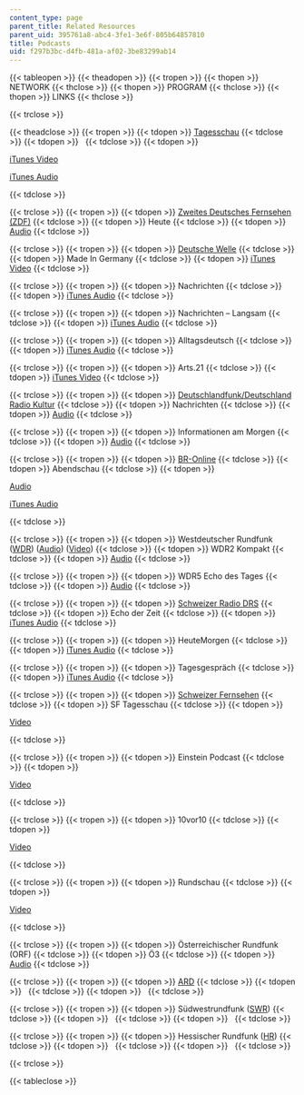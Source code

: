 ```yaml
---
content_type: page
parent_title: Related Resources
parent_uid: 395761a8-abc4-3fe1-3e6f-805b64857810
title: Podcasts
uid: f297b3bc-d4fb-481a-af02-3be83299ab14
---
```


{{< tableopen >}}
{{< theadopen >}}
{{< tropen >}}
{{< thopen >}}
NETWORK
{{< thclose >}}
{{< thopen >}}
PROGRAM
{{< thclose >}}
{{< thopen >}}
LINKS
{{< thclose >}}

{{< trclose >}}

{{< theadclose >}}
{{< tropen >}}
{{< tdopen >}}
[Tagesschau](http://www.tagesschau.de/infoservices/podcast/index.html)
{{< tdclose >}}
{{< tdopen >}}
 
{{< tdclose >}}
{{< tdopen >}}


[iTunes Video](http://phobos.apple.com/WebObjects/MZStore.woa/wa/viewPodcast?id=92538468)

[iTunes Audio](http://phobos.apple.com/WebObjects/MZStore.woa/wa/viewPodcast?id=78518945)


{{< tdclose >}}

{{< trclose >}}
{{< tropen >}}
{{< tdopen >}}
[Zweites Deutsches Fernsehen (ZDF)](http://www.zdf.de/ZDFmediathek/hauptnavigation/startseite/#/hauptnavigation/startseite)
{{< tdclose >}}
{{< tdopen >}}
Heute
{{< tdclose >}}
{{< tdopen >}}
[Audio](http://www.zdf.de/ZDFmediathek/hauptnavigation/startseite/#/hauptnavigation/nachrichten)
{{< tdclose >}}

{{< trclose >}}
{{< tropen >}}
{{< tdopen >}}
[Deutsche Welle](http://www.dw-world.de/dw/0,,9541,00.html)
{{< tdclose >}}
{{< tdopen >}}
Made In Germany
{{< tdclose >}}
{{< tdopen >}}
[iTunes Video](http://phobos.apple.com/WebObjects/MZStore.woa/wa/viewPodcast?id=261672586)
{{< tdclose >}}

{{< trclose >}}
{{< tropen >}}
{{< tdopen >}}
Nachrichten
{{< tdclose >}}
{{< tdopen >}}
[iTunes Audio](http://phobos.apple.com/WebObjects/MZStore.woa/wa/viewPodcast?id=181306389)
{{< tdclose >}}

{{< trclose >}}
{{< tropen >}}
{{< tdopen >}}
Nachrichten – Langsam
{{< tdclose >}}
{{< tdopen >}}
[iTunes Audio](http://phobos.apple.com/WebObjects/MZStore.woa/wa/viewPodcast?id=282930329)
{{< tdclose >}}

{{< trclose >}}
{{< tropen >}}
{{< tdopen >}}
Alltagsdeutsch
{{< tdclose >}}
{{< tdopen >}}
[iTunes Audio](http://phobos.apple.com/WebObjects/MZStore.woa/wa/viewPodcast?id=282933246)
{{< tdclose >}}

{{< trclose >}}
{{< tropen >}}
{{< tdopen >}}
Arts.21
{{< tdclose >}}
{{< tdopen >}}
[iTunes Video](http://itunes.apple.com/WebObjects/MZStore.woa/wa/viewPodcast?id=299599480)
{{< tdclose >}}

{{< trclose >}}
{{< tropen >}}
{{< tdopen >}}
[Deutschlandfunk/Deutschland Radio Kultur](http://www.dradio.de/podcast/)
{{< tdclose >}}
{{< tdopen >}}
Nachrichten
{{< tdclose >}}
{{< tdopen >}}
[Audio](http://www.dradio.de/rss/podcast/nachrichten/)
{{< tdclose >}}

{{< trclose >}}
{{< tropen >}}
{{< tdopen >}}
Informationen am Morgen
{{< tdclose >}}
{{< tdopen >}}
[Audio](http://www.dradio.de/rss/podcast/sendungen/informationenammorgen/)
{{< tdclose >}}

{{< trclose >}}
{{< tropen >}}
{{< tdopen >}}
[BR-Online](http://www.br-online.de/podcast/)
{{< tdclose >}}
{{< tdopen >}}
Abendschau
{{< tdclose >}}
{{< tdopen >}}


[Audio](http://www.br-online.de/podcast/abendschau1/cast.xml)

[iTunes Audio](http://itunes.apple.com/WebObjects/MZStore.woa/wa/viewPodcast?id=408623697)


{{< tdclose >}}

{{< trclose >}}
{{< tropen >}}
{{< tdopen >}}
Westdeutscher Rundfunk ([WDR](http://www.wdr.de/mediathek/html/regional/index.xml)) ([Audio](http://www.wdr.de/radio/home/podcasts/podcast_uebersicht_neu.phtml)) ([Video](http://www.wdr.de/tv/home/videopodcast/vodcast.jsp))
{{< tdclose >}}
{{< tdopen >}}
WDR2 Kompakt
{{< tdclose >}}
{{< tdopen >}}
[Audio](http://podcast.wdr.de/radio/wdr2kompakt.xml)
{{< tdclose >}}

{{< trclose >}}
{{< tropen >}}
{{< tdopen >}}
WDR5 Echo des Tages
{{< tdclose >}}
{{< tdopen >}}
[Audio](http://podcast.wdr.de/radio/echo.xml)
{{< tdclose >}}

{{< trclose >}}
{{< tropen >}}
{{< tdopen >}}
[Schweizer Radio DRS](http://www.drs.ch/www/de/drs/podcasts.html)
{{< tdclose >}}
{{< tdopen >}}
Echo der Zeit
{{< tdclose >}}
{{< tdopen >}}
[iTunes Audio](http://phobos.apple.com/WebObjects/MZStore.woa/wa/viewPodcast?id=81345425)
{{< tdclose >}}

{{< trclose >}}
{{< tropen >}}
{{< tdopen >}}
HeuteMorgen
{{< tdclose >}}
{{< tdopen >}}
[iTunes Audio](http://phobos.apple.com/WebObjects/MZStore.woa/wa/viewPodcast?id=102224743)
{{< tdclose >}}

{{< trclose >}}
{{< tropen >}}
{{< tdopen >}}
Tagesgespräch
{{< tdclose >}}
{{< tdopen >}}
[iTunes Audio](http://phobos.apple.com/WebObjects/MZStore.woa/wa/viewPodcast?id=94536821)
{{< tdclose >}}

{{< trclose >}}
{{< tropen >}}
{{< tdopen >}}
[Schweizer Fernsehen](http://www.podcast.sf.tv/)
{{< tdclose >}}
{{< tdopen >}}
SF Tagesschau
{{< tdclose >}}
{{< tdopen >}}


[Video](http://feeds.sf.tv/podcast/ts20)


{{< tdclose >}}

{{< trclose >}}
{{< tropen >}}
{{< tdopen >}}
Einstein Podcast
{{< tdclose >}}
{{< tdopen >}}


[Video](http://feeds.sf.tv/podcast/einstein)


{{< tdclose >}}

{{< trclose >}}
{{< tropen >}}
{{< tdopen >}}
10vor10
{{< tdclose >}}
{{< tdopen >}}


[Video](http://feeds.sf.tv/podcast/10vor10)


{{< tdclose >}}

{{< trclose >}}
{{< tropen >}}
{{< tdopen >}}
Rundschau
{{< tdclose >}}
{{< tdopen >}}


[Video](http://feeds.sf.tv/podcast/rundschau)


{{< tdclose >}}

{{< trclose >}}
{{< tropen >}}
{{< tdopen >}}
Österreichischer Rundfunk (ORF)
{{< tdclose >}}
{{< tdopen >}}
Ö3
{{< tdclose >}}
{{< tdopen >}}
[Audio](http://static.orf.at/podcast/oe3/oe3_fruehstueck.xml)
{{< tdclose >}}

{{< trclose >}}
{{< tropen >}}
{{< tdopen >}}
[ARD](http://www.ardmediathek.de/ard/servlet/)
{{< tdclose >}}
{{< tdopen >}}
 
{{< tdclose >}}
{{< tdopen >}}
 
{{< tdclose >}}

{{< trclose >}}
{{< tropen >}}
{{< tdopen >}}
Südwestrundfunk ([SWR](http://www.swrmediathek.de/index.htm))
{{< tdclose >}}
{{< tdopen >}}
 
{{< tdclose >}}
{{< tdopen >}}
 
{{< tdclose >}}

{{< trclose >}}
{{< tropen >}}
{{< tdopen >}}
Hessischer Rundfunk ([HR](http://www.hr-online.de/website/radio/home/index.jsp?rubrik=15736))
{{< tdclose >}}
{{< tdopen >}}
 
{{< tdclose >}}
{{< tdopen >}}
 
{{< tdclose >}}

{{< trclose >}}

{{< tableclose >}}
